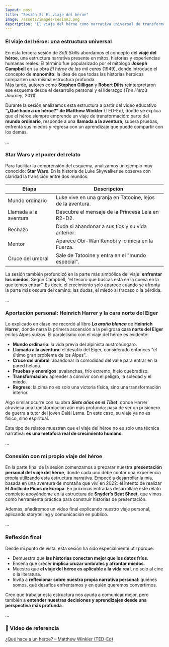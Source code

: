 ```yaml
---
layout: post
title: "Sesión 3: El viaje del héroe"
image: /assets/images/sesion3.png
description: "El viaje del héroe como narrativa universal de transformación personal"
---
```


### El viaje del héroe: una estructura universal

En esta tercera sesión de *Soft Skills* abordamos el concepto del **viaje del héroe**, una estructura narrativa presente en mitos, historias y experiencias humanas reales. El término fue popularizado por el mitólogo **Joseph Campbell** en su obra *El héroe de las mil caras* (1949), donde introduce el concepto de **monomito**: la idea de que todas las historias heroicas comparten una misma estructura profunda.  
Más tarde, autores como **Stephen Gilligan** y **Robert Dilts** reinterpretaron ese esquema desde el desarrollo personal y el liderazgo (*The Hero’s Journey*, 2011).

Durante la sesión analizamos esta estructura a partir del vídeo educativo **“¿Qué hace a un héroe?” de Matthew Winkler** (TED-Ed), donde se explica que el héroe siempre emprende un viaje de transformación: parte del **mundo ordinario**, responde a una **llamada a la aventura**, supera pruebas, enfrenta sus miedos y regresa con un aprendizaje que puede compartir con los demás.

<div class="separator">...</div>

### Star Wars y el poder del relato

Para facilitar la comprensión del esquema, analizamos un ejemplo muy conocido: **Star Wars**. En la historia de Luke Skywalker se observa con claridad la transición entre dos mundos:

| Etapa | Descripción |
|-------|-------------|
| Mundo ordinario | Luke vive en una granja en Tatooine, lejos de la aventura. |
| Llamada a la aventura | Descubre el mensaje de la Princesa Leia en R2-D2. |
| Rechazo | Duda si abandonar a sus tíos y su vida anterior. |
| Mentor | Aparece Obi-Wan Kenobi y lo inicia en la Fuerza. |
| Cruce del umbral | Sale de Tatooine y entra en el "mundo especial". |

La sesión también profundizó en la parte más simbólica del viaje: **enfrentar los miedos**. Según Campbell, “el tesoro que buscas está en la cueva en la que temes entrar”. Es decir, el crecimiento solo aparece cuando se afronta la parte más oscura del camino: las dudas, el miedo al fracaso o la pérdida.

<div class="separator">...</div>

### Aportación personal: Heinrich Harrer y la cara norte del Eiger

Lo explicado en clase me recordó al libro **_La araña blanca_** de **Heinrich Harrer**, donde narra la primera ascensión a la peligrosa **cara norte del Eiger** en los Alpes suizos. El paralelismo con el viaje del héroe es evidente:

- **Mundo ordinario**: la vida previa del alpinista austrohúngaro.
- **Llamada a la aventura**: el desafío del Eiger, considerado entonces "el último gran problema de los Alpes".
- **Cruce del umbral**: abandonar la comodidad del valle para entrar en la pared helada.
- **Pruebas y enemigos**: avalanchas, frío extremo, hielo quebradizo.
- **Transformación**: aprender a convivir con el peligro, la soledad y el miedo.
- **Regreso**: la cima no es solo una victoria física, sino una transformación interior.

Algo similar ocurre con su obra **_Siete años en el Tíbet_**, donde Harrer atraviesa una transformación aún más profunda: pasa de ser un prisionero de guerra a tutor del joven Dalái Lama. En este caso, su viaje ya no es físico, sino espiritual.

Este tipo de relatos muestran que el viaje del héroe no es solo una técnica narrativa: **es una metáfora real de crecimiento humano**.

<div class="separator">...</div>

### Conexión con mi propio viaje del héroe

En la parte final de la sesión comenzamos a preparar nuestra **presentación personal del viaje del héroe**, donde cada uno debe contar una experiencia propia utilizando esta estructura narrativa. Empecé a desarrollar la mía, basada en una aventura de montaña que viví en 2022: el intento de realizar **El Anillo de Picos de Europa**. En próximas entradas desarrollaré este relato completo apoyándome en la estructura de **Snyder’s Beat Sheet**, que vimos como herramienta práctica para construir historias de presentación.

Además, añadiremos un vídeo final explicando nuestro viaje personal, aplicando storytelling y comunicación en público.

<div class="separator">...</div>

### Reflexión final

Desde mi punto de vista, esta sesión ha sido especialmente útil porque:

- Demuestra que **las historias conectan mejor que los datos fríos**.
- Enseña que crecer **implica cruzar umbrales y afrontar miedos**.
- Muestra que **el viaje del héroe es aplicable a la vida real**, no solo al cine o la literatura.
- Invita a **reflexionar sobre nuestra propia narrativa personal**: quiénes somos, qué desafíos enfrentamos y en quién queremos convertirnos.

Creo que trabajar esta estructura nos ayuda a comunicar mejor, pero también a **entender nuestras decisiones y aprendizajes desde una perspectiva más profunda**.

<div class="separator">...</div>

### 🎥 Vídeo de referencia

<a href="https://www.youtube.com/watch?v=Hhk4N9A0oCA" target="_blank">
  ¿Qué hace a un héroe? – Matthew Winkler (TED-Ed)
</a>
